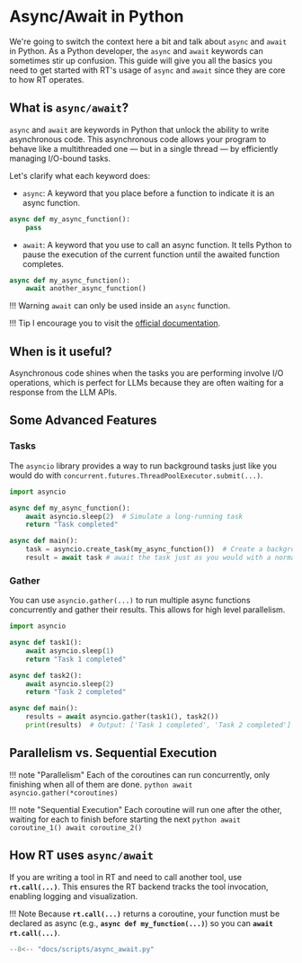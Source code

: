 # Async/Await in Python
We're going to switch the context here a bit and talk about `async` and `await` in Python. As a Python developer, the `async` and `await` keywords can sometimes stir up confusion. This guide will give you all the basics you need to get started with RT's usage of `async` and `await` since they are core to how RT operates.

## What is `async/await`?

`async` and `await` are keywords in Python that unlock the ability to write asynchronous code.
This asynchronous code allows your program to behave like a multithreaded one — but in a single thread — by efficiently managing I/O-bound tasks.

Let's clarify what each keyword does:

* `async`: A keyword that you place before a function to indicate it is an async function.

```python
async def my_async_function():
    pass
```

* `await`: A keyword that you use to call an async function. It tells Python to pause the execution of the current function until the awaited function completes.

```python
async def my_async_function():
    await another_async_function()
```

!!! Warning
    `await` can only be used inside an `async` function.

!!! Tip
    I encourage you to visit the [official documentation](https://docs.python.org/3/library/asyncio.html).

## When is it useful?

Asynchronous code shines when the tasks you are performing involve I/O operations, which is perfect for LLMs
because they are often waiting for a response from the LLM APIs.

## Some Advanced Features

### Tasks

The `asyncio` library provides a way to run background tasks just like you would do with `concurrent.futures.ThreadPoolExecutor.submit(...)`.

```python
import asyncio

async def my_async_function():
    await asyncio.sleep(2)  # Simulate a long-running task
    return "Task completed"

async def main():
    task = asyncio.create_task(my_async_function())  # Create a background task to be completed soon
    result = await task # await the task just as you would with a normal async function
```

### Gather

You can use `asyncio.gather(...)` to run multiple async functions concurrently and gather their results. This allows for
high level parallelism.

```python
import asyncio

async def task1():
    await asyncio.sleep(1)
    return "Task 1 completed"

async def task2():
    await asyncio.sleep(2)
    return "Task 2 completed"

async def main():
    results = await asyncio.gather(task1(), task2())
    print(results)  # Output: ['Task 1 completed', 'Task 2 completed']
```

## Parallelism vs. Sequential Execution

!!! note "Parallelism"
    Each of the coroutines can run concurrently, only finishing when all of them are done.
    ```python
        await asyncio.gather(*coroutines)
    ```

!!! note "Sequential Execution"
    Each coroutine will run one after the other, waiting for each to finish before starting the next
    ```python
        await coroutine_1()
        await coroutine_2()
    ```

## How RT uses `async/await`

If you are writing a tool in RT and need to call another tool, use **`rt.call(...)`**. This ensures the RT backend tracks the tool invocation, enabling logging and visualization.

!!! Note
    Because **`rt.call(...)`** returns a coroutine, your function must be declared as async (e.g., **`async def my_function(...)`**) so you can **`await rt.call(...)`**.

```python
--8<-- "docs/scripts/async_await.py"
```
